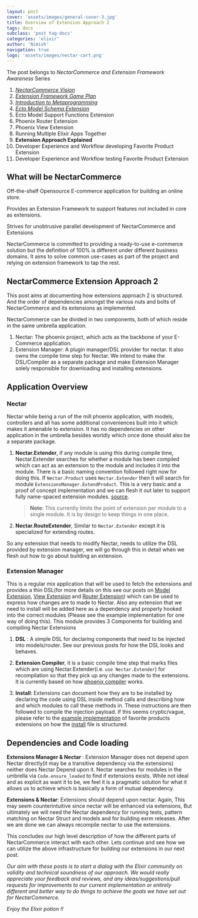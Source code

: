 ```yaml
---
layout: post
cover: 'assets/images/general-cover-3.jpg'
title: Overview of Extension Approach 2 
tags: docs
subclass: 'post tag-docs'
categories: 'elixir'
author: 'Nimish'
navigation: true
logo: 'assets/images/nectar-cart.png'
---
```

>
The post belongs to _NectarCommerce and Extension Framework Awareness_ Series
>
1. _[NectarCommerce Vision](http://vinsol.com/blog/2016/04/08/nectarcommerce-vision/)_
1. _[Extension Framework Game Plan](http://vinsol.com/blog/2016/04/12/extension-framework-game-plan/)_
1. _[Introduction to Metaprogramming](http://vinsol.com/blog/2016/04/14/introduction-to-metaprogramming/)_
1. _[Ecto Model Schema Extension](http://vinsol.com/blog/2016/04/15/ecto-model-schema-extension/)_
1. Ecto Model Support Functions Extension
1. Phoenix Router Extension
1. Phoenix View Extension
1. Running Multiple Elixir Apps Together
1. **Extension Approach Explained**
1. Developer Experience and Workflow developing Favorite Product Extension
1. Developer Experience and Workflow testing Favorite Product Extension

## What will be NectarCommerce

>
Off-the-shelf Opensource E-commerce application for building an online store.
>
Provides an Extension Framework to support features not included in core as extensions.
>
Strives for unobtrusive parallel development of NectarCommerce and Extensions

NectarCommerce is committed to providing a ready-to-use e-commerce solution but the definition of 100% is different under different business domains. It aims to solve common use-cases as part of the project and relying on extension framework to tap the rest.

## NectarCommerce Extension Approach 2 ##

This post aims at documenting how extensions approach 2 is structured. And the order of dependencies amongst the various nuts and bolts of NectarCommerce and its extensions as implemented.

NectarCommerce can be divided in two components, both of which reside in the same umbrella application.

1. Nectar: The phoenix project, which acts as the backbone of your E-Commerce application.
2. Extension Manager: A plugin manager/DSL provider for nectar. It also owns the compile time step for Nectar. We intend to make the DSL/Compiler as a separate package and make Extension Manager solely responsible for downloading and installing extensions.

## Application Overview ##

### Nectar ###

Nectar while being a run of the mill phoenix application, with models, controllers and all has some additional conveniences built into it which makes it amenable to extension. It has no dependencies on other application in the umbrella besides worldly which once done should also be a separate package.

1. __Nectar.Extender__, if any module is using this during compile time, Nectar.Extender searches for whether a module has been compiled which can act as an extension to the module and includes it into the module. There is a basic naming convention followed right now for doing this. If ```Nectar.Product``` uses ```Nectar.Extender``` then it will search for module ```ExtensionsManager.ExtendProduct```. This is a very basic and a proof of concept implementation and we can flesh it out later to support fully name-spaced extension modules.
[source](https://github.com/vinsol/nectarcommerce/blob/extension/approach-2/apps/nectar/lib/nectar/extender.ex).

	> **Note**: This currently limits the point of extension per module to a single module. It is by design to keep things in one place.

2. __Nectar.RouteExtender__, Similar to ```Nectar.Extender``` except it is specialized for extending routes.

So any extension that needs to modify Nectar, needs to utilize the DSL provided by extension manager, we will go through this in detail when we flesh out how to go about building an extension.

### Extension Manager ###

This is a regular mix application that will be used to fetch the extensions and provides a thin DSL(for more details on this see our posts on [Model Extension](http://vinsol.com/blog/2016/04/15/ecto-model-schema-extension), [View Extension]() and [Router Extension]()) which can be used to express how changes are to made to Nectar. Also any extension that we need to install will be added here as a dependency and properly hooked into the correct modules (Please see the example implementation for one way of doing this). This module provides 3 Components for building and compiling Nectar Extensions

1. __DSL__ : A simple DSL for declaring components that need to be injected into models/router. See our previous posts for how the DSL looks and behaves.

2. __Extension Compiler__, it is a basic compile time step that marks files which are using Nectar.Extender(i.e. ```use Nectar.Extender```) for recompilation so that they pick up any changes made to the extensions. It is currently based on how [phoenix compiler](https://github.com/phoenixframework/phoenix/blob/master/lib/mix/tasks/compile.phoenix.ex) works.

3. __Install__: Extensions can document how they are to be installed by declaring the code using DSL inside method calls and describing how and which modules to call these methods in.
These instructions are then followed to compile the injection payload. If this seems cryptic/vague, please refer to the [example implementation](https://github.com/vinsol/nectarcommerce/pull/47) of favorite products extensions on how the [install](https://github.com/vinsol/nectarcommerce/blob/extension/approach-2/apps/extensions_manager/lib/extensions_manager/install_extensions.ex) file is structured.


## Dependencies and Code loading ##

__Extensions Manager & Nectar__ : Extension Manager does not depend upon Nectar directly(it may be a transitive dependency via the extensions) neither does Nectar Depend upon it. Nectar searches for modules in the umbrella via ```Code.ensure_loaded``` to find if extensions exists. While not ideal and as explicit as want it to be, we feel it is a pragmatic solution for what it allows us to achieve which is basically a form of mutual dependency.

__Extensions & Nectar__: Extensions should depend upon nectar. Again, This may seem counterintuitive since nectar will be enhanced via extensions, But ultimately we will need the Nectar dependency for running tests, pattern matching on Nectar Struct and models and for building exrm releases. After we are done we can always recompile nectar to use the extensions.

This concludes our high level description of how the different parts of NectarCommerce interact with each other. Lets continue and see how we can utilize the above infrastructure for building our extensions in our next post.

>
_Our aim with these posts is to start a dialog with the Elixir community on validity and technical soundness of our approach. We would really appreciate your feedback and reviews, and any ideas/suggestions/pull requests for improvements to our current implementation or entirely different and better way to do things to achieve the goals we have set out for NectarCommerce._

_Enjoy the Elixir potion !!_